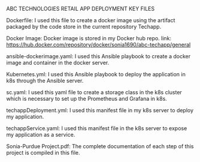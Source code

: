 ABC TECHNOLOGIES RETAIL APP DEPLOYMENT KEY FILES

Dockerfile: I used this file to create a docker image using the artifact packaged by the code store in the current repository Techapp.

Docker Image: Docker image is stored in my Docker hub repo. link: https://hub.docker.com/repository/docker/sonia1690/abc-techapp/general

ansible-dockerimage.yaml: I used this Ansible playbook to create a docker image and container in the docker server.

Kubernetes.yml: I used this Ansible playbook to deploy the application in k8s through the Ansible server.

sc.yaml: I used this yaml file to create a storage class in the k8s cluster which is necessary to set up the Prometheus and Grafana in k8s.

techappDeployment.yml: I used this manifest file in my k8s server to deploy my application.

techappService.yaml: I used this manifest file in the k8s server to expose my application as a service.

Sonia-Purdue Project.pdf: The complete documentation of each step of this project is compiled in this file.
